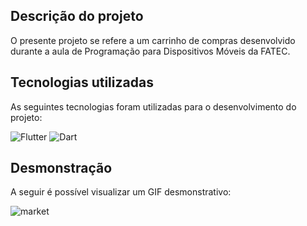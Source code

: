 ## Descrição do projeto

O presente projeto se refere a um carrinho de compras desenvolvido durante a aula de Programação para Dispositivos Móveis da FATEC.

## Tecnologias utilizadas

As seguintes tecnologias foram utilizadas para o desenvolvimento do projeto:

![Flutter](https://img.shields.io/badge/Flutter-02569B?style=for-the-badge&logo=flutter&logoColor=white)
![Dart](https://img.shields.io/badge/Dart-0175C2?style=for-the-badge&logo=dart&logoColor=white)

## Desmonstração

A seguir é possível visualizar um GIF desmonstrativo:

![market](https://github.com/gioliveirass/fatec-PDMII-quiz/assets/78885451/19466864-dffc-4a0f-bd1c-ed59521bc8c6)

